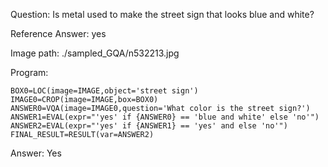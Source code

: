 Question: Is metal used to make the street sign that looks blue and white?

Reference Answer: yes

Image path: ./sampled_GQA/n532213.jpg

Program:

```
BOX0=LOC(image=IMAGE,object='street sign')
IMAGE0=CROP(image=IMAGE,box=BOX0)
ANSWER0=VQA(image=IMAGE0,question='What color is the street sign?')
ANSWER1=EVAL(expr="'yes' if {ANSWER0} == 'blue and white' else 'no'")
ANSWER2=EVAL(expr="'yes' if {ANSWER1} == 'yes' and else 'no'")
FINAL_RESULT=RESULT(var=ANSWER2)
```
Answer: Yes

